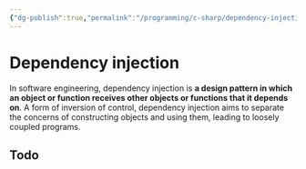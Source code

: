 ```yaml
---
{"dg-publish":true,"permalink":"/programming/c-sharp/dependency-injection/"}
---
```


# Dependency injection

In software engineering, dependency injection is **a design pattern in which an object or function receives other objects or functions that it depends on**. A form of inversion of control, dependency injection aims to separate the concerns of constructing objects and using them, leading to loosely coupled programs.

## Todo
